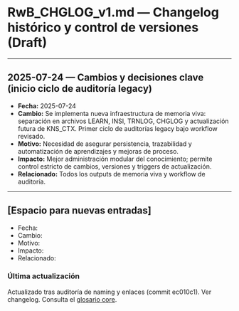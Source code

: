 # RwB_CHGLOG_v1.md — Changelog histórico y control de versiones (Draft)

---

## 2025-07-24 — Cambios y decisiones clave (inicio ciclo de auditoría legacy)
- **Fecha:** 2025-07-24
- **Cambio:** Se implementa nueva infraestructura de memoria viva: separación en archivos LEARN, INSI, TRNLOG, CHGLOG y actualización futura de KNS_CTX. Primer ciclo de auditorías legacy bajo workflow revisado.
- **Motivo:** Necesidad de asegurar persistencia, trazabilidad y automatización de aprendizajes y mejoras de proceso.
- **Impacto:** Mejor administración modular del conocimiento; permite control estricto de cambios, versiones y triggers de actualización.
- **Relacionado:** Todos los outputs de memoria viva y workflow de auditoría.

---

## [Espacio para nuevas entradas]

- Fecha:
- Cambio:
- Motivo:
- Impacto:
- Relacionado:


### Última actualización
Actualizado tras auditoría de naming y enlaces (commit ec010c1). Ver changelog.
Consulta el [glosario core](../../knowledges/glossary/rw_b_glosario_code_v_0_core.md).

